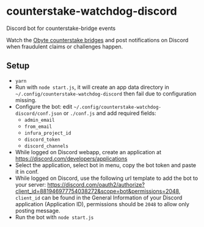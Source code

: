 # counterstake-watchdog-discord
 Discord bot for counterstake-bridge events

Watch the [Obyte counterstake bridges](https://counterstake.org) and post notifications on Discord when fraudulent claims or challenges happen.

## Setup

- `yarn`
- Run with `node start.js`, it will create an app data directory in `~/.config/counterstake-watchdog-discord` then fail due to configuration missing.
- Configure the bot: edit `~/.config/counterstake-watchdog-discord/conf.json` or `./conf.js` and add required fields:
	- `admin_email`
	- `from_email`
	- `infura_project_id`
	- `discord_token`
	- `discord_channels`
- While logged on Discord webapp, create an application at https://discord.com/developers/applications 
- Select the application, select bot in menu, copy the bot token and paste it in conf.
- While logged on Discord, use the following url template to add the bot to your server: https://discord.com/oauth2/authorize?client_id=881946977754038272&scope=bot&permissions=2048, `client_id` can be found in the General Information of your Discord application (Application ID), permissions should be `2048` to allow only posting message.
- Run the bot with `node start.js`